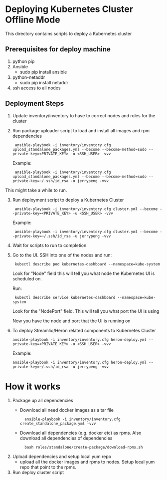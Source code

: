 
# Deploying Kubernetes Cluster Offline Mode

This directory contains scripts to deploy a Kubernetes cluster

## Prerequisites for deploy machine
1. python pip
2. Ansible 
    - sudo pip install ansible
3. python-netaddr
    - sudo pip install netaddr
4. ssh access to all nodes


## Deployment Steps

1. Update inventory/inventory to have to correct nodes and roles for the cluster
2. Run package uploader script to load and install all images and rpm dependencies
        
        ansible-playbook -i inventory/inventory.cfg upload_standalone_packages.yml --become --become-method=sudo --private-key=<PRIVATE_KEY> -u <SSH_USER> -vvv

    Example:
    
        ansible-playbook -i inventory/inventory.cfg upload_standalone_packages.yml --become --become-method=sudo --private-key=~/.ssh/id_rsa -u jerrypeng -vvv

This might take a while to run.

3. Run deployment script to deploy a Kubernetes Cluster

        ansible-playbook -i inventory/inventory.cfg cluster.yml --become --private-key=<PRIVATE_KEY> -u <SSH_USER> -vvv
        
    Example:

        ansible-playbook -i inventory/inventory.cfg cluster.yml --become --private-key=~/.ssh/id_rsa -u jerrypeng -vvv
        
4. Wait for scripts to run to completion.
5. Go to the UI. SSH into one of the nodes and run:

        kubectl describe pod kubernetes-dashboard --namespace=kube-system
    Look for "Node" field this will tell you what node the Kubernetes UI is scheduled on.
    
    Run:
    
        kubectl describe service kubernetes-dashboard --namespace=kube-system
        
    Look for the "NodePort" field. This will tell you what port the UI is using
    
    Now you have the node and port that the UI is running on

6.  To deploy Streamlio/Heron related components to Kubernetes Cluster
 
        ansible-playbook -i inventory/inventory.cfg heron-deploy.yml --private-key=<PRIVATE_KEY> -u <SSH_USER> -vvv

    Example:
        
        ansible-playbook -i inventory/inventory.cfg heron-deploy.yml --private-key=~/.ssh/id_rsa -u jerrypeng -vvv
        
# How it works

1. Package up all dependencies
    - Download all need docker images as a tar file
    
            ansible-playbook -i inventory/inventory.cfg create_standalone_package.yml -vvv

    - Download all dependencies (e.g. docker etc) as rpms.  Also download all dependencies of dependencies
            
            bash roles/standalone/create-package/download-rpms.sh
            
2. Upload dependencies and setup local yum repo 
    - upload all the docker images and rpms to nodes.  Setup local yum repo that point to the rpms. 
3. Run deploy cluster script